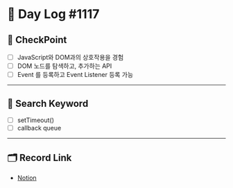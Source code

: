 # __🎥 Day Log #1117__

## 📌 __CheckPoint__
- [ ] JavaScript와 DOM과의 상호작용을 경험
- [ ] DOM 노드를 탐색하고, 추가하는 API
- [ ] Event 를 등록하고 Event Listener 등록 가능
---
## 🔖 __Search Keyword__
- [ ] setTimeout()
- [ ] callback queue
---
## 🗂 __Record Link__
- [Notion]()